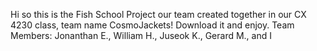 Hi so this is the Fish School Project our team created together in our CX 4230 class, team name CosmoJackets!
Download it and enjoy. 
Team Members: Jonanthan E., William H., Juseok K., Gerard M., and I
